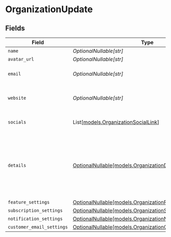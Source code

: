 # OrganizationUpdate


## Fields

| Field                                                                                                        | Type                                                                                                         | Required                                                                                                     | Description                                                                                                  |
| ------------------------------------------------------------------------------------------------------------ | ------------------------------------------------------------------------------------------------------------ | ------------------------------------------------------------------------------------------------------------ | ------------------------------------------------------------------------------------------------------------ |
| `name`                                                                                                       | *OptionalNullable[str]*                                                                                      | :heavy_minus_sign:                                                                                           | N/A                                                                                                          |
| `avatar_url`                                                                                                 | *OptionalNullable[str]*                                                                                      | :heavy_minus_sign:                                                                                           | N/A                                                                                                          |
| `email`                                                                                                      | *OptionalNullable[str]*                                                                                      | :heavy_minus_sign:                                                                                           | Public support email.                                                                                        |
| `website`                                                                                                    | *OptionalNullable[str]*                                                                                      | :heavy_minus_sign:                                                                                           | Official website of the organization.                                                                        |
| `socials`                                                                                                    | List[[models.OrganizationSocialLink](../models/organizationsociallink.md)]                                   | :heavy_minus_sign:                                                                                           | Links to social profiles.                                                                                    |
| `details`                                                                                                    | [OptionalNullable[models.OrganizationDetails]](../models/organizationdetails.md)                             | :heavy_minus_sign:                                                                                           | Additional, private, business details Polar needs about active organizations for compliance (KYC).           |
| `feature_settings`                                                                                           | [OptionalNullable[models.OrganizationFeatureSettings]](../models/organizationfeaturesettings.md)             | :heavy_minus_sign:                                                                                           | N/A                                                                                                          |
| `subscription_settings`                                                                                      | [OptionalNullable[models.OrganizationSubscriptionSettings]](../models/organizationsubscriptionsettings.md)   | :heavy_minus_sign:                                                                                           | N/A                                                                                                          |
| `notification_settings`                                                                                      | [OptionalNullable[models.OrganizationNotificationSettings]](../models/organizationnotificationsettings.md)   | :heavy_minus_sign:                                                                                           | N/A                                                                                                          |
| `customer_email_settings`                                                                                    | [OptionalNullable[models.OrganizationCustomerEmailSettings]](../models/organizationcustomeremailsettings.md) | :heavy_minus_sign:                                                                                           | N/A                                                                                                          |